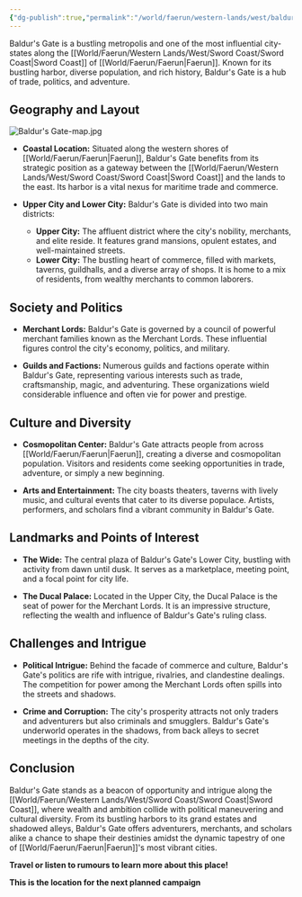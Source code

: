 ```yaml
---
{"dg-publish":true,"permalink":"/world/faerun/western-lands/west/baldur-s-gate/"}
---
```


Baldur's Gate is a bustling metropolis and one of the most influential city-states along the [[World/Faerun/Western Lands/West/Sword Coast/Sword Coast\|Sword Coast]] of [[World/Faerun/Faerun\|Faerun]]. Known for its bustling harbor, diverse population, and rich history, Baldur's Gate is a hub of trade, politics, and adventure.
## Geography and Layout

![Baldur's Gate-map.jpg](/img/user/Images/Maps/Baldur's%20Gate-map.jpg)

- **Coastal Location:** Situated along the western shores of [[World/Faerun/Faerun\|Faerun]], Baldur's Gate benefits from its strategic position as a gateway between the [[World/Faerun/Western Lands/West/Sword Coast/Sword Coast\|Sword Coast]] and the lands to the east. Its harbor is a vital nexus for maritime trade and commerce.
  
- **Upper City and Lower City:** Baldur's Gate is divided into two main districts:
  - **Upper City:** The affluent district where the city's nobility, merchants, and elite reside. It features grand mansions, opulent estates, and well-maintained streets.
  - **Lower City:** The bustling heart of commerce, filled with markets, taverns, guildhalls, and a diverse array of shops. It is home to a mix of residents, from wealthy merchants to common laborers.

## Society and Politics

- **Merchant Lords:** Baldur's Gate is governed by a council of powerful merchant families known as the Merchant Lords. These influential figures control the city's economy, politics, and military.
  
- **Guilds and Factions:** Numerous guilds and factions operate within Baldur's Gate, representing various interests such as trade, craftsmanship, magic, and adventuring. These organizations wield considerable influence and often vie for power and prestige.

## Culture and Diversity

- **Cosmopolitan Center:** Baldur's Gate attracts people from across [[World/Faerun/Faerun\|Faerun]], creating a diverse and cosmopolitan population. Visitors and residents come seeking opportunities in trade, adventure, or simply a new beginning.
  
- **Arts and Entertainment:** The city boasts theaters, taverns with lively music, and cultural events that cater to its diverse populace. Artists, performers, and scholars find a vibrant community in Baldur's Gate.

## Landmarks and Points of Interest

- **The Wide:** The central plaza of Baldur's Gate's Lower City, bustling with activity from dawn until dusk. It serves as a marketplace, meeting point, and a focal point for city life.
  
- **The Ducal Palace:** Located in the Upper City, the Ducal Palace is the seat of power for the Merchant Lords. It is an impressive structure, reflecting the wealth and influence of Baldur's Gate's ruling class.

## Challenges and Intrigue

- **Political Intrigue:** Behind the facade of commerce and culture, Baldur's Gate's politics are rife with intrigue, rivalries, and clandestine dealings. The competition for power among the Merchant Lords often spills into the streets and shadows.
  
- **Crime and Corruption:** The city's prosperity attracts not only traders and adventurers but also criminals and smugglers. Baldur's Gate's underworld operates in the shadows, from back alleys to secret meetings in the depths of the city.

## Conclusion

Baldur's Gate stands as a beacon of opportunity and intrigue along the [[World/Faerun/Western Lands/West/Sword Coast/Sword Coast\|Sword Coast]], where wealth and ambition collide with political maneuvering and cultural diversity. From its bustling harbors to its grand estates and shadowed alleys, Baldur's Gate offers adventurers, merchants, and scholars alike a chance to shape their destinies amidst the dynamic tapestry of one of [[World/Faerun/Faerun\|Faerun]]'s most vibrant cities.

**Travel or listen to rumours to learn more about this place!**

**This is the location for the next planned campaign**